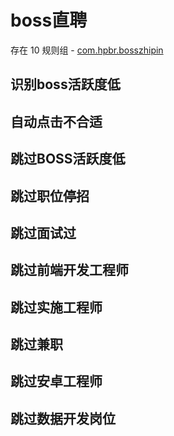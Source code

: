 # boss直聘

存在 10 规则组 - [com.hpbr.bosszhipin](/src/apps/com.hpbr.bosszhipin.ts)

## 识别boss活跃度低

## 自动点击不合适

## 跳过BOSS活跃度低

## 跳过职位停招

## 跳过面试过

## 跳过前端开发工程师

## 跳过实施工程师

## 跳过兼职

## 跳过安卓工程师

## 跳过数据开发岗位
